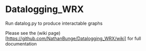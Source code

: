# Datalogging_WRX

Run datalog.py to produce interactable graphs

Please see the (wiki page)[https://github.com/NathanBunge/Datalogging_WRX/wiki] for full documentation 
